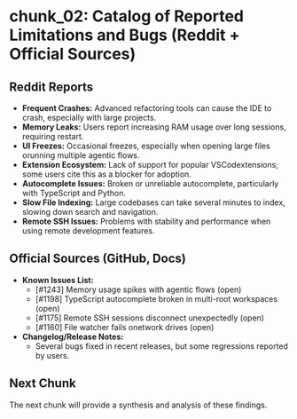 # chunk_02: Catalog of Reported Limitations and Bugs (Reddit + Official Sources)

## Reddit Reports
- **Frequent Crashes:** Advanced refactoring tools can cause the IDE to crash, especially with large projects.
- **Memory Leaks:** Users report increasing RAM usage over long sessions, requiring restart.
- **UI Freezes:** Occasional freezes, especially when opening large files orunning multiple agentic flows.
- **Extension Ecosystem:** Lack of support for popular VSCodextensions; some users cite this as a blocker for adoption.
- **Autocomplete Issues:** Broken or unreliable autocomplete, particularly with TypeScript and Python.
- **Slow File Indexing:** Large codebases can take several minutes to index, slowing down search and navigation.
- **Remote SSH Issues:** Problems with stability and performance when using remote development features.

## Official Sources (GitHub, Docs)
- **Known Issues List:**
  - [#1243] Memory usage spikes with agentic flows (open)
  - [#1198] TypeScript autocomplete broken in multi-root workspaces (open)
  - [#1175] Remote SSH sessions disconnect unexpectedly (open)
  - [#1160] File watcher fails onetwork drives (open)
- **Changelog/Release Notes:**
  - Several bugs fixed in recent releases, but some regressions reported by users.

## Next Chunk
The next chunk will provide a synthesis and analysis of these findings.



